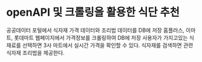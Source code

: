 # openAPI 및 크롤링을 활용한 식단 추천
공공데이터 포털에서 식자재 가격 데이터와 조리법 데이터를 DB에 저장
홈플러스, 이마트, 롯데마트 웹페이지에서 가격정보를 크롤링하여 DB에 저장
사용자가 가지고있는 식재료를 선택하면 3사 마트에서 실시간 가격을 확인할 수 있다.
식자재를 검색하면 관련 식자재 조리법을 제공한다.
